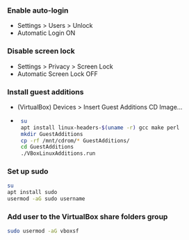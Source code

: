 
### Enable auto-login
- Settings > Users > Unlock
- Automatic Login ON
### Disable screen lock
- Settings > Privacy > Screen Lock
- Automatic Screen Lock OFF
### Install guest additions
- (VirtualBox) Devices > Insert Guest Additions CD Image...
- ```bash
   su
   apt install linux-headers-$(uname -r) gcc make perl
   mkdir GuestAdditions
   cp -rf /mnt/cdrom/* GuestAdditions/
   cd GuestAdditions
   ./VBoxLinuxAdditions.run
   ```
### Set up sudo
```bash
su
apt install sudo
usermod -aG sudo username
```
### Add user to the VirtualBox share folders group
```bash
sudo usermod -aG vboxsf
```
